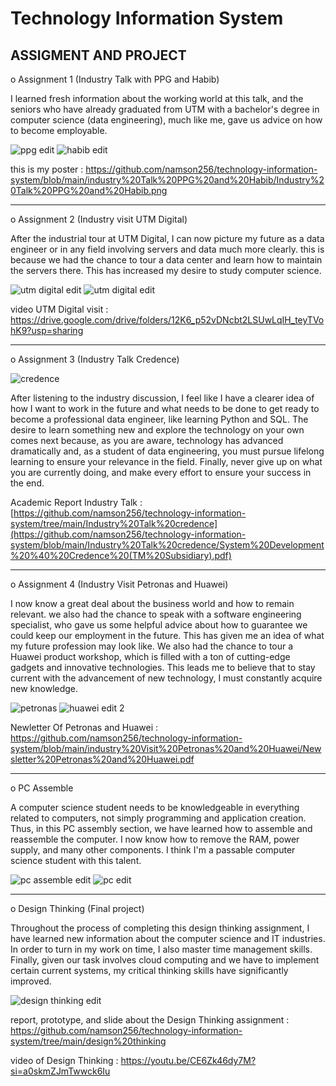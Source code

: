 # Technology Information System

ASSIGMENT AND PROJECT
---------------------

o Assignment 1 (Industry Talk with PPG and Habib)

I learned fresh information about the working world at this talk, and the seniors who have already graduated from UTM with a bachelor's degree in computer science (data engineering), much like me, gave us advice on how to become employable. 

![ppg edit](https://github.com/namson256/technology-information-system/assets/155377702/cac25716-e613-461d-821d-866319f20e20)
![habib edit](https://github.com/namson256/technology-information-system/assets/155377702/d5675711-56f5-4460-9017-f9a2262ea668)


this is my poster :
https://github.com/namson256/technology-information-system/blob/main/industry%20Talk%20PPG%20and%20Habib/Industry%20Talk%20PPG%20and%20Habib.png

---------------------------------------------------------------------------------------------------

o Assignment 2 (Industry visit UTM Digital)

After the industrial tour at UTM Digital, I can now picture my future as a data engineer or in any field involving servers and data much more clearly. this is because we had the chance to tour a data center and learn how to maintain the servers there. This has increased my desire to study computer science. 

![utm digital edit](https://github.com/namson256/technology-information-system/assets/155377702/b29fdb68-a1dd-4e6d-be16-664ba9f72e74)
![utm digital edit](https://github.com/namson256/technology-information-system/assets/155377702/1e5a4f2b-172a-46a5-af7c-92b01b33c601)

video UTM Digital visit : https://drive.google.com/drive/folders/12K6_p52vDNcbt2LSUwLqIH_teyTVohK9?usp=sharing

------------
o Assignment 3 (Industry Talk Credence)

![credence](https://github.com/namson256/technology-information-system/assets/155377702/80b80b82-8be5-456b-81bc-20a24be800e1)


After listening to the industry discussion, I feel like I have a clearer idea of how I want to work in the future and what needs to be done to get ready to become a professional data engineer, like learning Python and SQL. The desire to learn something new and explore the technology on your own comes next because, as you are aware, technology has advanced dramatically and, as a student of data engineering, you must pursue lifelong learning to ensure your relevance in the field. Finally, never give up on what you are currently doing, and make every effort to ensure your success in the end.

Academic Report Industry Talk : [https://github.com/namson256/technology-information-system/tree/main/Industry%20Talk%20credence](https://github.com/namson256/technology-information-system/blob/main/Industry%20Talk%20credence/System%20Development%20%40%20Credence%20(TM%20Subsidiary).pdf) 

------------
o Assignment 4 (Industry Visit Petronas and Huawei)

I now know a great deal about the business world and how to remain relevant. we also had the chance to speak with a software engineering specialist, who gave us some helpful advice about how to guarantee we could keep our employment in the future. This has given me an idea of what my future profession may look like. We also had the chance to tour a Huawei product workshop, which is filled with a ton of cutting-edge gadgets and innovative technologies. This leads me to believe that to stay current with the advancement of new technology, I must constantly acquire new knowledge. 

![petronas](https://github.com/namson256/technology-information-system/assets/155377702/4c801133-4ab7-44c0-ae90-9b81156b099f)
![huawei edit 2](https://github.com/namson256/technology-information-system/assets/155377702/107123a5-ee15-433a-b4ee-af1bc554c46f)

Newletter Of Petronas and Huawei : https://github.com/namson256/technology-information-system/blob/main/industry%20Visit%20Petronas%20and%20Huawei/Newsletter%20Petronas%20and%20Huawei.pdf

-------------------------

o PC Assemble

A computer science student needs to be knowledgeable in everything related to computers, not simply programming and application creation. Thus, in this PC assembly section, we have learned how to assemble and reassemble the computer. I now know how to remove the RAM, power supply, and many other components. I think I'm a passable computer science student with this talent.


![pc assemble edit](https://github.com/namson256/technology-information-system/assets/155377702/2c67c683-23d2-40e4-9928-826f1d3e826a)
![pc edit](https://github.com/namson256/technology-information-system/assets/155377702/cceefaa7-d313-49c3-ab9d-66cbb940401b)

---------------

o Design Thinking (Final project)

Throughout the process of completing this design thinking assignment, I have learned new information about the computer science and IT industries. In order to turn in my work on time, I also master time management skills. Finally, given our task involves cloud computing and we have to implement certain current systems, my critical thinking skills have significantly improved.

![design thinking edit](https://github.com/namson256/technology-information-system/assets/155377702/2ade37fc-1f6a-4dab-a5e7-1f45ea6fddda)

report, prototype, and slide about the Design Thinking assignment :
https://github.com/namson256/technology-information-system/tree/main/design%20thinking

video of Design Thinking : https://youtu.be/CE6Zk46dy7M?si=a0skmZJmTwwck6Iu

